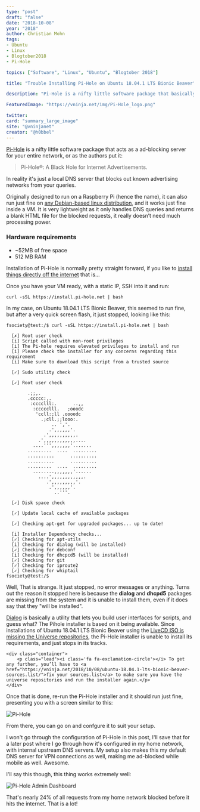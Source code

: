 ```yaml
---
type: "post"
draft: "false"
date: "2018-10-08"
year: "2018"
author: Christian Mohn
tags:
- Ubuntu
- Linux
- Blogtober2018
- Pi-Hole

topics: ["Software", "Linux", "Ubuntu", "Blogtober 2018"]

title: "Trouble Installing Pi-Hole on Ubuntu 18.04.1 LTS Bionic Beaver"

description: "Pi-Hole is a nifty little software package that basically acts as a ad-blocking server for your entire network. The installer silently fails on Ubuntu 18.04.1 LTS Bionic Beaver, since it can not install dependencies."

FeaturedImage: "https://vninja.net/img/Pi-Hole_logo.png"

twitter:
card: "summary_large_image"
site: "@vninjanet"
creator: "@h0bbel" 
---
```


[Pi-Hole](https://pi-hole.net/) is a nifty little software package that acts as a ad-blocking server for your entire network, or as the authors put it:

> Pi-Hole®: A Black Hole for Internet Advertisements.

In reality it's just a local DNS server that blocks out known advertising networks from your queries.

Originally designed to run on a Raspberry Pi (hence the name), it can also run just fine on [any Debian-based linux distribution](https://discourse.pi-hole.net/t/hardware-software-requirements/273), and it works just fine inside a VM. It is very lightweight as it only handles DNS queries and returns a blank HTML file for the blocked requests, it really doesn’t need much processing power.

### Hardware requirements
* ~52MB of free space
* 512 MB RAM

Installation of Pi-Hole is normally pretty straight forward, if you like to [install things directly off the internet](https://sandstorm.io/news/2015-09-24-is-curl-bash-insecure-pgp-verified-install) that is...

Once you have your VM ready, with a static IP, SSH into it and run:

`curl -sSL https://install.pi-hole.net | bash`

In my case, on Ubuntu 18.04.1 LTS Bionic Beaver, this seemed to run fine, but after a very quick screen flash, it just stopped, looking like this:

```
fsociety@test:/$ curl -sSL https://install.pi-hole.net | bash

  [✗] Root user check
  [i] Script called with non-root privileges
  [i] The Pi-hole requires elevated privileges to install and run
  [i] Please check the installer for any concerns regarding this requirement
  [i] Make sure to download this script from a trusted source

  [✓] Sudo utility check

  [✓] Root user check

        .;;,.
        .ccccc:,.
         :cccclll:.      ..,,
          :ccccclll.   ;ooodc
           'ccll:;ll .oooodc
             .;cll.;;looo:.
                 .. ','.
                .',,,,,,'.
              .',,,,,,,,,,.
            .',,,,,,,,,,,,....
          ....''',,,,,,,'.......
        .........  ....  .........
        ..........      ..........
        ..........      ..........
        .........  ....  .........
          ........,,,,,,,'......
            ....',,,,,,,,,,,,.
               .',,,,,,,,,'.
                .',,,,,,'.
                  ..'''.

  [✓] Disk space check

  [✓] Update local cache of available packages

  [✓] Checking apt-get for upgraded packages... up to date!

  [i] Installer Dependency checks...
  [✓] Checking for apt-utils
  [i] Checking for dialog (will be installed)
  [✓] Checking for debconf
  [i] Checking for dhcpcd5 (will be installed)
  [✓] Checking for git
  [✓] Checking for iproute2
  [✓] Checking for whiptail
fsociety@test:/$
```
Well, That is strange. It just stopped, no error messages or anything. Turns out the reason it stopped here is because the **dialog** and **dhcpd5** packages are missing from the system and it is unable to install them, even if it does say that they "will be installed". 

[Dialog](https://www.linuxjournal.com/article/2807) is basically a utility that lets you build user interfaces for scripts, and guess what?  The Pihole installer is based on it being available. Since installations of Ubuntu 18.04.1 LTS Bionic Beaver using the [LiveCD ISO is missing the Universe repositories](https://vninja.net/2018/10/08/ubuntu-18.04.1-lts-bionic-beaver-sources.list/), the Pi-Hole installer is unable to install its requirements, and just stops in its tracks. 

<!--Jumbotron-->
<div class="jumbotron jumbotron-fluid">

    <div class="container">
        <p class="lead"><i class='fa fa-exclamation-circle'></i> To get any further, you’ll have to <a href="https://vninja.net/2018/10/08/ubuntu-18.04.1-lts-bionic-beaver-sources.list/">fix your sources.list</a> to make sure you have the universe repositories and run the installer again.</p>
    </div>

</div>
<!--Jumbotron-->

Once that is done, re-run the Pi-Hole installer and it should run just fine, presenting you with a screen similar to this:

![Pi-Hole](/img/pi-hole1.png#center)

From there, you can go on and confgure it to suit your setup. 

I won't go through the configuration of Pi-Hole in this post, I'll save that for a later post where I go through how it's configured in my home network, with internal upstream DNS servers. My setup also makes this my default DNS server for VPN connections as well, making me ad-blocked while mobile as well. Awesome.

I'll say this though, this thing works extremely well:

![Pi-Hole Admin Dashboard](/img/pi-hole2.png#center)

That's nearly 24% of all requests from my home network blocked before it hits the internet. That is a lot!